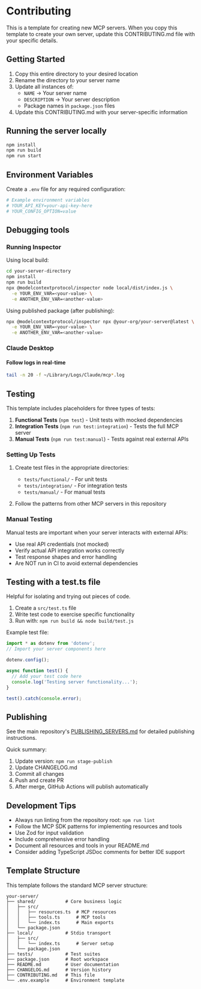 # Contributing

This is a template for creating new MCP servers. When you copy this template to create your own server, update this CONTRIBUTING.md file with your specific details.

## Getting Started

1. Copy this entire directory to your desired location
2. Rename the directory to your server name
3. Update all instances of:
   - `NAME` → Your server name
   - `DESCRIPTION` → Your server description
   - Package names in `package.json` files
4. Update this CONTRIBUTING.md with your server-specific information

## Running the server locally

```bash
npm install
npm run build
npm run start
```

## Environment Variables

Create a `.env` file for any required configuration:

```bash
# Example environment variables
# YOUR_API_KEY=your-api-key-here
# YOUR_CONFIG_OPTION=value
```

## Debugging tools

### Running Inspector

Using local build:

```bash
cd your-server-directory
npm install
npm run build
npx @modelcontextprotocol/inspector node local/dist/index.js \
  -e YOUR_ENV_VAR=<your-value> \
  -e ANOTHER_ENV_VAR=<another-value>
```

Using published package (after publishing):

```bash
npx @modelcontextprotocol/inspector npx @your-org/your-server@latest \
  -e YOUR_ENV_VAR=<your-value> \
  -e ANOTHER_ENV_VAR=<another-value>
```

### Claude Desktop

#### Follow logs in real-time

```bash
tail -n 20 -f ~/Library/Logs/Claude/mcp*.log
```

## Testing

This template includes placeholders for three types of tests:

1. **Functional Tests** (`npm test`) - Unit tests with mocked dependencies
2. **Integration Tests** (`npm run test:integration`) - Tests the full MCP server
3. **Manual Tests** (`npm run test:manual`) - Tests against real external APIs

### Setting Up Tests

1. Create test files in the appropriate directories:
   - `tests/functional/` - For unit tests
   - `tests/integration/` - For integration tests
   - `tests/manual/` - For manual tests

2. Follow the patterns from other MCP servers in this repository

### Manual Testing

Manual tests are important when your server interacts with external APIs:

- Use real API credentials (not mocked)
- Verify actual API integration works correctly
- Test response shapes and error handling
- Are NOT run in CI to avoid external dependencies

## Testing with a test.ts file

Helpful for isolating and trying out pieces of code.

1. Create a `src/test.ts` file
2. Write test code to exercise specific functionality
3. Run with: `npm run build && node build/test.js`

Example test file:

```ts
import * as dotenv from 'dotenv';
// Import your server components here

dotenv.config();

async function test() {
  // Add your test code here
  console.log('Testing server functionality...');
}

test().catch(console.error);
```

## Publishing

See the main repository's [PUBLISHING_SERVERS.md](../docs/PUBLISHING_SERVERS.md) for detailed publishing instructions.

Quick summary:

1. Update version: `npm run stage-publish`
2. Update CHANGELOG.md
3. Commit all changes
4. Push and create PR
5. After merge, GitHub Actions will publish automatically

## Development Tips

- Always run linting from the repository root: `npm run lint`
- Follow the MCP SDK patterns for implementing resources and tools
- Use Zod for input validation
- Include comprehensive error handling
- Document all resources and tools in your README.md
- Consider adding TypeScript JSDoc comments for better IDE support

## Template Structure

This template follows the standard MCP server structure:

```
your-server/
├── shared/           # Core business logic
│   ├── src/
│   │   ├── resources.ts  # MCP resources
│   │   ├── tools.ts      # MCP tools
│   │   └── index.ts      # Main exports
│   └── package.json
├── local/            # Stdio transport
│   ├── src/
│   │   └── index.ts      # Server setup
│   └── package.json
├── tests/            # Test suites
├── package.json      # Root workspace
├── README.md         # User documentation
├── CHANGELOG.md      # Version history
├── CONTRIBUTING.md   # This file
└── .env.example      # Environment template
```
